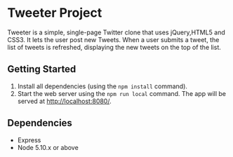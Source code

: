 # Tweeter Project

Tweeter is a simple, single-page Twitter clone that uses jQuery,HTML5 and CSS3. It lets the user post new Tweets. When a user submits a  tweet, the list of tweets is refreshed, displaying the new tweets on the top of the list.

## Getting Started

1. Install all dependencies (using the `npm install` command).
2. Start the web server using the `npm run local` command. The app will be served at <http://localhost:8080/>.

## Dependencies

- Express
- Node 5.10.x or above
